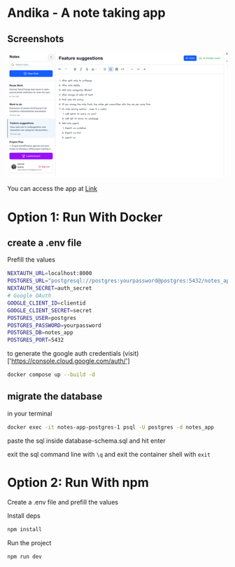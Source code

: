 # Andika - A note taking app

## Screenshots



![Screenshot](./src/screenshots/image.png)

You can access the app at
[Link](https://notes.fastduka.co.ke)
# Option 1: Run With Docker

## create a .env file

Prefill the values

```sh
NEXTAUTH_URL=localhost:8000
POSTGRES_URL="postgresql://postgres:yourpassword@postgres:5432/notes_app"
NEXTAUTH_SECRET=auth_secret
# Google OAuth
GOOGLE_CLIENT_ID=clientid
GOOGLE_CLIENT_SECRET=secret
POSTGRES_USER=postgres
POSTGRES_PASSWORD=yourpassword
POSTGRES_DB=notes_app
POSTGRES_PORT=5432
```

to generate the google auth credentials (visit)['https://console.cloud.google.com/auth/']

```sh
docker compose up --build -d

```

## migrate the database

in your terminal

```sh
docker exec -it notes-app-postgres-1 psql -U postgres -d notes_app


```

paste the sql inside database-schema.sql and hit enter

exit the sql command line with `\q` and exit the container shell with `exit`

# Option 2: Run With npm

Create a .env file and prefill the values

Install deps

```sh
npm install

```

Run the project

```sh
npm run dev
```
